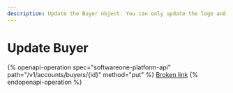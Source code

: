 ```yaml
---
description: Update the Buyer object. You can only update the logo and contact fields only.
---
```


# Update Buyer

{% openapi-operation spec="softwareone-platform-api" path="/v1/accounts/buyers/{id}" method="put" %}
[Broken link](broken-reference)
{% endopenapi-operation %}
